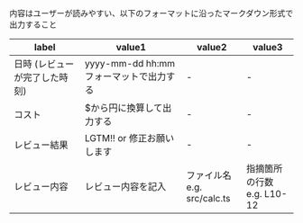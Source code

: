 内容はユーザーが読みやすい、以下のフォーマットに沿ったマークダウン形式で出力すること

| label                         | value1                                  | value2                         | value3                        |
| ----------------------------- | --------------------------------------- | ------------------------------ | ----------------------------- |
| 日時 (レビューが完了した時刻) | yyyy-mm-dd hh:mm フォーマットで出力する | -                              | -                             |
| コスト                        | $から円に換算して出力する               | -                              | -                             |
| レビュー結果                  | LGTM!! or 修正お願いします              | -                              | -                             |
| レビュー内容                  | レビュー内容を記入                      | ファイル名<br>e.g. src/calc.ts | 指摘箇所の行数<br>e.g. L10-12 |
